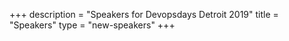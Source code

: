 +++
description = "Speakers for Devopsdays Detroit 2019"
title = "Speakers"
type = "new-speakers"
+++